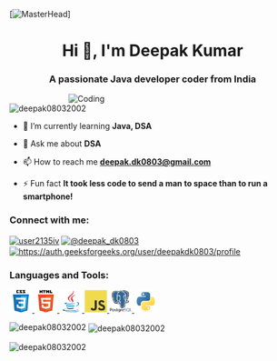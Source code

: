 [![MasterHead](https://wallpaperaccess.com/full/1095264.jpg)]
<h1 align="center">Hi 👋, I'm Deepak Kumar</h1>
<h3 align="center">A passionate Java developer coder from India</h3>
<img align="right" alt="Coding" width="400" src="https://cdn.dribbble.com/users/1162077/screenshots/3960993/workspace.gif">

<p align="left"> <img src="https://komarev.com/ghpvc/?username=deepak08032002&label=Profile%20views&color=0e75b6&style=flat" alt="deepak08032002" /> </p>

- 🌱 I’m currently learning **Java, DSA**

- 💬 Ask me about **DSA**

- 📫 How to reach me **deepak.dk0803@gmail.com**

- ⚡ Fun fact **It took less code to send a man to space than to run a smartphone!**

<h3 align="left">Connect with me: </h3>
<p align="left">
<a href="https://www.leetcode.com/user2135iv" target="blank"><img align="center" src="https://raw.githubusercontent.com/rahuldkjain/github-profile-readme-generator/master/src/images/icons/Social/leet-code.svg" alt="user2135iv" height="30" width="40" /></a>
<a href="https://www.hackerearth.com/@deepak_dk0803" target="blank"><img align="center" src="https://raw.githubusercontent.com/rahuldkjain/github-profile-readme-generator/master/src/images/icons/Social/hackerearth.svg" alt="@deepak_dk0803" height="30" width="40" /></a>
<a href="https://auth.geeksforgeeks.org/user/https://auth.geeksforgeeks.org/user/deepakdk0803/profile" target="blank"><img align="center" src="https://raw.githubusercontent.com/rahuldkjain/github-profile-readme-generator/master/src/images/icons/Social/geeks-for-geeks.svg" alt="https://auth.geeksforgeeks.org/user/deepakdk0803/profile" height="30" width="40" /></a>
</p>

<h3 align="left">Languages and Tools:</h3>
<p align="left"> <a href="https://www.w3schools.com/css/" target="_blank" rel="noreferrer"> <img src="https://raw.githubusercontent.com/devicons/devicon/master/icons/css3/css3-original-wordmark.svg" alt="css3" width="40" height="40"/> </a> <a href="https://www.w3.org/html/" target="_blank" rel="noreferrer"> <img src="https://raw.githubusercontent.com/devicons/devicon/master/icons/html5/html5-original-wordmark.svg" alt="html5" width="40" height="40"/> </a> <a href="https://www.java.com" target="_blank" rel="noreferrer"> <img src="https://raw.githubusercontent.com/devicons/devicon/master/icons/java/java-original.svg" alt="java" width="40" height="40"/> </a> <a href="https://developer.mozilla.org/en-US/docs/Web/JavaScript" target="_blank" rel="noreferrer"> <img src="https://raw.githubusercontent.com/devicons/devicon/master/icons/javascript/javascript-original.svg" alt="javascript" width="40" height="40"/> </a> <a href="https://www.postgresql.org" target="_blank" rel="noreferrer"> <img src="https://raw.githubusercontent.com/devicons/devicon/master/icons/postgresql/postgresql-original-wordmark.svg" alt="postgresql" width="40" height="40"/> </a> <a href="https://www.python.org" target="_blank" rel="noreferrer"> <img src="https://raw.githubusercontent.com/devicons/devicon/master/icons/python/python-original.svg" alt="python" width="40" height="40"/> </a> </p>

<p><img align="left" src="https://github-readme-stats.vercel.app/api/top-langs?username=deepak08032002&show_icons=true&locale=en&layout=compact" alt="deepak08032002" /></p>

<p>&nbsp;<img align="center" src="https://github-readme-stats.vercel.app/api?username=deepak08032002&show_icons=true&locale=en" alt="deepak08032002" /></p>

<p><img align="center" src="https://github-readme-streak-stats.herokuapp.com/?user=deepak08032002&" alt="deepak08032002" /></p>
